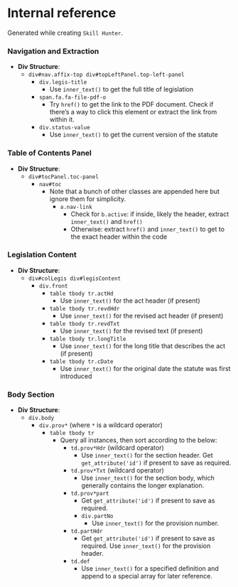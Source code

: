 # Internal reference

Generated while creating `Skill Hunter`.

### Navigation and Extraction

- **Div Structure**:
    - `div#nav.affix-top div#topLeftPanel.top-left-panel`
        - `div.legis-title` 
            - Use `inner_text()` to get the full title of legislation
        - `span.fa.fa-file-pdf-o` 
            - Try `href()` to get the link to the PDF document. Check if there’s a way to click this element or extract the link from within it.
        - `div.status-value`
            - Use `inner_text()` to get the current version of the statute

### Table of Contents Panel

- **Div Structure**:
    - `div#tocPanel.toc-panel`
        - `nav#toc`
            - Note that a bunch of other classes are appended here but ignore them for simplicity.
                - `a.nav-link`
                    - Check for `b.active`: if inside, likely the header, extract `inner_text()` and `href()`
                    - Otherwise: extract `href()` and `inner_text()` to get to the exact header within the code

### Legislation Content

- **Div Structure**:
    - `div#colLegis div#legisContent`
        - `div.front`
            - `table tbody tr.actHd`
                - Use `inner_text()` for the act header (if present)
            - `table tbody tr.revdHdr`
                - Use `inner_text()` for the revised act header (if present)
            - `table tbody tr.revdTxt`
                - Use `inner_text()` for the revised text (if present)
            - `table tbody tr.longTitle`
                - Use `inner_text()` for the long title that describes the act (if present)
            - `table tbody tr.cDate`
                - Use `inner_text()` for the original date the statute was first introduced

### Body Section

- **Div Structure**:
    - `div.body`
        - `div.prov*` (where `*` is a wildcard operator)
            - `table tbody tr`
                - Query all instances, then sort according to the below:
                    - `td.prov*Hdr` (wildcard operator)
                        - Use `inner_text()` for the section header. Get `get_attribute('id')` if present to save as required.
                    - `td.prov*Txt` (wildcard operator)
                        - Use `inner_text()` for the section body, which generally contains the longer explanation.
                    - `td.prov*part`
                        - Get `get_attribute('id')` if present to save as required.
                        - `div.partNo`
                            - Use `inner_text()` for the provision number.
                    - `td.partHdr`
                        - Get `get_attribute('id')` if present to save as required. Use `inner_text()` for the provision header.
                    - `td.def`
                        - Use `inner_text()` for a specified definition and append to a special array for later reference.